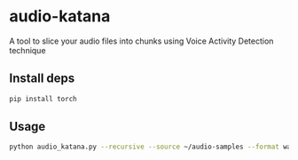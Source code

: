 # audio-katana

A tool to slice your audio files into chunks using Voice Activity Detection technique

## Install deps

```bash
pip install torch
```

## Usage

```bash
python audio_katana.py --recursive --source ~/audio-samples --format wav --destination ~/audio-samples-chunked
```
